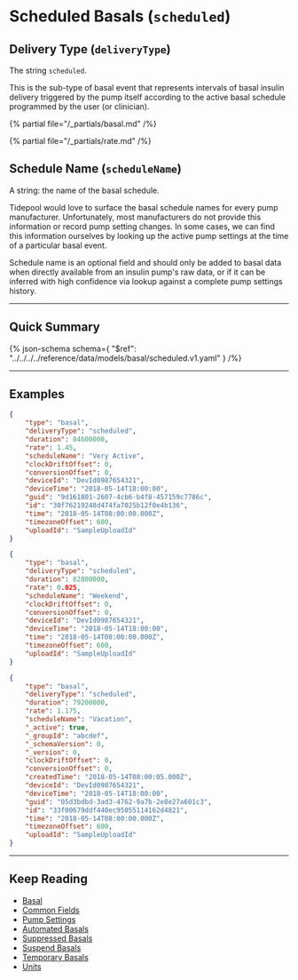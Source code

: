 <!-- omit in toc -->
# Scheduled Basals (`scheduled`)

## Delivery Type (`deliveryType`)

The string `scheduled`.

This is the sub-type of basal event that represents intervals of basal insulin delivery triggered by the pump itself according to the active basal schedule programmed by the user (or clinician).

{% partial file="/_partials/basal.md" /%}

{% partial file="/_partials/rate.md" /%}

## Schedule Name (`scheduleName`)

A string: the name of the basal schedule.

Tidepool would love to surface the basal schedule names for every pump manufacturer. Unfortunately, most manufacturers do not provide this information or record pump setting changes. In some cases, we can find this information ourselves by looking up the active pump settings at the time of a particular basal event.

Schedule name is an optional field and should only be added to basal data when directly available from an insulin pump's raw data, or if it can be inferred with high confidence via lookup against a complete pump settings history.

---

## Quick Summary

{% json-schema
  schema={
    "$ref": "../../../../reference/data/models/basal/scheduled.v1.yaml"
  }
/%}

---

## Examples

```json {% title="Example (client)" %}
{
    "type": "basal",
    "deliveryType": "scheduled",
    "duration": 84600000,
    "rate": 1.45,
    "scheduleName": "Very Active",
    "clockDriftOffset": 0,
    "conversionOffset": 0,
    "deviceId": "DevId0987654321",
    "deviceTime": "2018-05-14T18:00:00",
    "guid": "9d161801-2607-4cb6-b4f8-457159c7786c",
    "id": "30f76219248d474fa7025b12f0e4b136",
    "time": "2018-05-14T08:00:00.000Z",
    "timezoneOffset": 600,
    "uploadId": "SampleUploadId"
}
```

```json {% title="Example (ingestion)" %}
{
    "type": "basal",
    "deliveryType": "scheduled",
    "duration": 82800000,
    "rate": 0.025,
    "scheduleName": "Weekend",
    "clockDriftOffset": 0,
    "conversionOffset": 0,
    "deviceId": "DevId0987654321",
    "deviceTime": "2018-05-14T18:00:00",
    "time": "2018-05-14T08:00:00.000Z",
    "timezoneOffset": 600,
    "uploadId": "SampleUploadId"
}
```

```json {% title="Example (storage)" %}
{
    "type": "basal",
    "deliveryType": "scheduled",
    "duration": 79200000,
    "rate": 1.175,
    "scheduleName": "Vacation",
    "_active": true,
    "_groupId": "abcdef",
    "_schemaVersion": 0,
    "_version": 0,
    "clockDriftOffset": 0,
    "conversionOffset": 0,
    "createdTime": "2018-05-14T08:00:05.000Z",
    "deviceId": "DevId0987654321",
    "deviceTime": "2018-05-14T18:00:00",
    "guid": "05d3bdbd-3ad3-4762-9a7b-2e8e27a601c3",
    "id": "33f00679ddf440ec95055114162d4821",
    "time": "2018-05-14T08:00:00.000Z",
    "timezoneOffset": 600,
    "uploadId": "SampleUploadId"
}
```

---

## Keep Reading

* [Basal](../basal.md)
* [Common Fields](../../common-fields.md)
* [Pump Settings](../pump-settings.md)
* [Automated Basals](./automated.md)
* [Suppressed Basals](./suppressed.md)
* [Suspend Basals](./suspend.md)
* [Temporary Basals](./temp.md)
* [Units](../../units.md)
